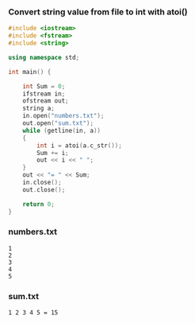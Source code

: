### Convert string value from file to int with atoi()

```c++
#include <iostream>
#include <fstream>
#include <string>

using namespace std;

int main() {

	int Sum = 0;
	ifstream in;
	ofstream out;
	string a;
	in.open("numbers.txt");
	out.open("sum.txt");
	while (getline(in, a))
	{
		int i = atoi(a.c_str());
		Sum += i;
		out << i << " ";
	}
	out << "= " << Sum;
	in.close();
	out.close();

	return 0;
}
```
### numbers.txt
```
1
2
3
4
5
```
### sum.txt
```
1 2 3 4 5 = 15
```
